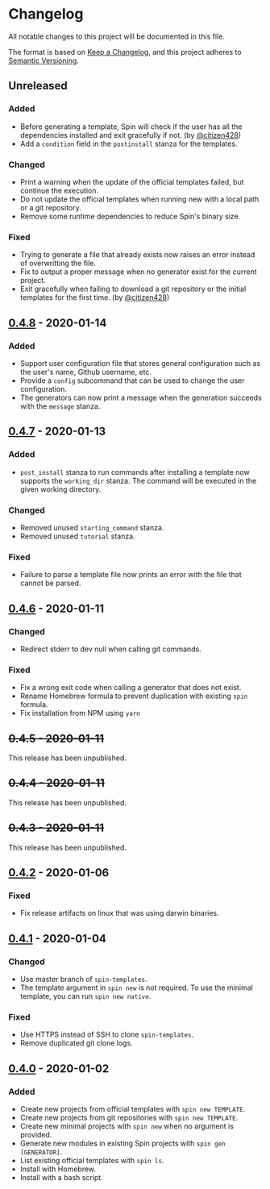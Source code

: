 # Changelog

All notable changes to this project will be documented in this file.

The format is based on [Keep a Changelog](https://keepachangelog.com/en/1.0.0/),
and this project adheres to [Semantic Versioning](https://semver.org/spec/v2.0.0.html).

## Unreleased

### Added

- Before generating a template, Spin will check if the user has all the dependencies installed and exit gracefully if not. (by [@citizen428](https://github.com/citizen428))
- Add a `condition` field in the `postinstall` stanza for the templates.

### Changed

- Print a warning when the update of the official templates failed, but continue the execution.
- Do not update the official templates when running new with a local path or a git repository.
- Remove some runtime dependencies to reduce Spin's binary size.

### Fixed

- Trying to generate a file that already exists now raises an error instead of overwritting the file.
- Fix to output a proper message when no generator exist for the current project.
- Exit gracefully when failing to download a git repository or the initial templates for the first time. (by [@citizen428](https://github.com/citizen428))

## [0.4.8] - 2020-01-14

### Added

- Support user configuration file that stores general configuration such as the user's name, Github username, etc.
- Provide a `config` subcommand that can be used to change the user configuration.
- The generators can now print a message when the generation succeeds with the `message` stanza.

## [0.4.7] - 2020-01-13

### Added

- `post_install` stanza to run commands after installing a template now supports the `working_dir` stanza.
  The command will be executed in the given working directory.

### Changed

- Removed unused `starting_command` stanza.
- Removed unused `tutorial` stanza.

### Fixed

- Failure to parse a template file now prints an error with the file that cannot be parsed.

## [0.4.6] - 2020-01-11

### Changed

- Redirect stderr to dev null when calling git commands.

### Fixed

- Fix a wrong exit code when calling a generator that does not exist.
- Rename Homebrew formula to prevent duplication with existing `spin` formula.
- Fix installation from NPM using `yarn`

## ~~0.4.5 - 2020-01-11~~

This release has been unpublished.

## ~~0.4.4 - 2020-01-11~~

This release has been unpublished.

## ~~0.4.3 - 2020-01-11~~

This release has been unpublished.

## [0.4.2] - 2020-01-06

### Fixed

- Fix release artifacts on linux that was using darwin binaries.

## [0.4.1] - 2020-01-04

### Changed

- Use master branch of `spin-templates`.
- The template argument in `spin new` is not required. To use the minimal template, you can run `spin new native`.

### Fixed

- Use HTTPS instead of SSH to clone `spin-templates`.
- Remove duplicated git clone logs.

## [0.4.0] - 2020-01-02

### Added

- Create new projects from official templates with `spin new TEMPLATE`.
- Create new projects from git repositories with `spin new TEMPLATE`.
- Create new minimal projects with `spin new` when no argument is provided.
- Generate new modules in existing Spin projects with `spin gen [GENERATOR]`.
- List existing official templates with `spin ls`.
- Install with Homebrew.
- Install with a bash script.

[Unreleased]: https://github.com/tmattio/spin/compare/v0.4.8...HEAD
[0.4.8]: https://github.com/tmattio/spin/compare/v0.4.7...v0.4.8
[0.4.7]: https://github.com/tmattio/spin/compare/v0.4.6...v0.4.7
[0.4.6]: https://github.com/tmattio/spin/compare/v0.4.2...v0.4.6
[0.4.2]: https://github.com/tmattio/spin/compare/v0.4.1...v0.4.2
[0.4.1]: https://github.com/tmattio/spin/compare/v0.4.0...v0.4.1
[0.4.0]: https://github.com/tmattio/spin/releases/tag/v0.4.0
